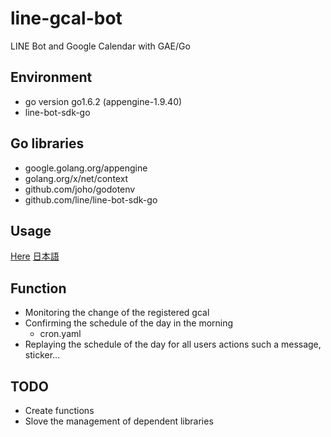 # line-gcal-bot

LINE Bot and Google Calendar with GAE/Go

## Environment

- go version go1.6.2 (appengine-1.9.40) 
- line-bot-sdk-go

## Go libraries

- google.golang.org/appengine
- golang.org/x/net/context
- github.com/joho/godotenv
- github.com/line/line-bot-sdk-go

## Usage

[Here](https://github.com/walkingmask/line-gcal-bot/wiki/Usage)
[日本語](https://github.com/walkingmask/line-gcal-bot/wiki/Usage_ja)

## Function

- Monitoring the change of the registered gcal
- Confirming the schedule of the day in the morning
  - cron.yaml
- Replaying the schedule of the day for all users actions such a message, sticker...

## TODO

- Create functions
- Slove the management of dependent libraries


